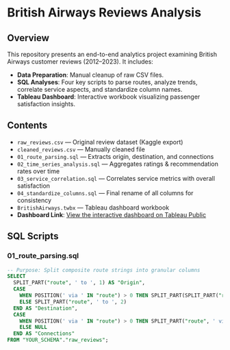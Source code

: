 # British Airways Reviews Analysis

## Overview
This repository presents an end-to-end analytics project examining British Airways customer reviews (2012–2023). It includes:
- **Data Preparation**: Manual cleanup of raw CSV files.
- **SQL Analyses**: Four key scripts to parse routes, analyze trends, correlate service aspects, and standardize column names.
- **Tableau Dashboard**: Interactive workbook visualizing passenger satisfaction insights.

## Contents

- `raw_reviews.csv` — Original review dataset (Kaggle export)  
- `cleaned_reviews.csv` — Manually cleaned file  
- `01_route_parsing.sql` — Extracts origin, destination, and connections  
- `02_time_series_analysis.sql` — Aggregates ratings & recommendation rates over time  
- `03_service_correlation.sql` — Correlates service metrics with overall satisfaction  
- `04_standardize_columns.sql` — Final rename of all columns for consistency  
- `BritishAirways.twbx` — Tableau dashboard workbook  
- **Dashboard Link**: [View the interactive dashboard on Tableau Public](https://public.tableau.com/app/profile/mahnoor.syed5125/viz/BritishAirwaysReviews_17126414116680/Dashboard1)

## SQL Scripts

### 01_route_parsing.sql
```sql
-- Purpose: Split composite route strings into granular columns
SELECT
  SPLIT_PART("route", ' to ', 1) AS "Origin",
  CASE
    WHEN POSITION(' via ' IN "route") > 0 THEN SPLIT_PART(SPLIT_PART("route", ' via ', 2), ' to ', 1)
    ELSE SPLIT_PART("route", ' to ', 2)
  END AS "Destination",
  CASE
    WHEN POSITION(' via ' IN "route") > 0 THEN SPLIT_PART("route", ' via ', 1)
    ELSE NULL
  END AS "Connections"
FROM "YOUR_SCHEMA"."raw_reviews";
